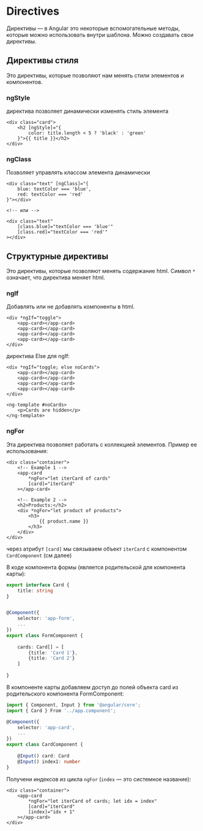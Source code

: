 # Directives

Директивы — в Angular это некоторые вспомогательные методы, которые можно использовать внутри шаблона. Можно создавать свои директивы.

## Директивы стиля

Это директивы, которые позволяют нам менять стили элементов и компонентов.

### ngStyle

директива позволяет динамически изменять стиль элемента

```markup
<div class="card">
    <h2 [ngStyle]="{
        color: title.length < 5 ? 'black' : 'green'
    }">{{ title }}</h2>
</div>
```

### ngClass

Позволяет управлять классом элемента динамически

```markup
<div class="text" [ngClass]="{
    blue: textColor === 'blue',
    red: textColor === 'red'
}"></div>

<!-- или -->

<div class="text" 
    [class.blue]="textColor === 'blue'"
    [class.red]="textColor === 'red'"
></div>
```

## Структурные директивы

Это директивы, которые позволяют менять содержание html. Символ `*` означает, что директива меняет html.

### ngIf

Добавлять или не добавлять компоненты в html.

```markup
<div *ngIf="toggle">
    <app-card></app-card>
    <app-card></app-card>
    <app-card></app-card>
    <app-card></app-card>
</div>
```

директива Else для ngIf:

```markup
<div *ngIf="toggle; else noCards">
    <app-card></app-card>
    <app-card></app-card>
    <app-card></app-card>
    <app-card></app-card>
</div>

<ng-template #noCards>
    <p>Cards are hidden</p>
</ng-template>
```

### ngFor

Эта директива позволяет работать с коллекцией элементов. Пример ее использования:

```markup
<div class="container">
    <!-- Example 1 -->
    <app-card
        *ngFor="let iterCard of cards"
        [card]="iterCard"
    ></app-card>
    
    <!-- Example 2 -->
    <h2>Products:</h2>
    <div *ngFor="let product of products">
        <h3>
            {{ product.name }}
        </h3>
    </div>
</div>
```

через атрибут `[card]` мы связываем объект `iterCard` с компонентом `CardComponent` (см далее)

В коде компонента формы (является родительской для компонента карты):

```typescript
export interface Card {
    title: string 
}


@Component({
    selector: 'app-form',
    ...
})
export class FormComponent {
    
    cards: Card[] = [
        {title: 'Card 1'},
        {title: 'Card 2'}
    ]    
    
}
```

В компоненте карты добавляем доступ до полей объекта card из родительского компонента FormComponent:

```typescript
import { Component, Input } from '@angular/core';
import { Card } From '../app.component';

@Component({
    selector: 'app-card',
    ...
})
export class CardComponent {
    
    @Input() card: Card
    @Input() index1: number
}
```

Получени индексов из цикла `ngFor` (`index` — это системное название):

```markup
<div class="container">
    <app-card
        *ngFor="let iterCard of cards; let idx = index"
        [card]="iterCard"
        [index]="idx + 1"
    ></app-card>
</div>
```
